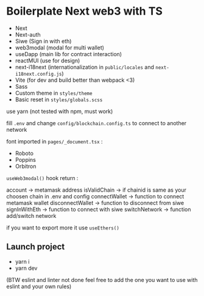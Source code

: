 # Boilerplate Next web3 with TS

- Next
- Next-auth
- Siwe (Sign in with eth)
- web3modal (modal for multi wallet)
- useDapp (main lib for contract interaction)
- reactMUI (use for design)
- next-i18next (internationalization in `public/locales` and `next-i18next.config.js`)
- Vite (for dev and build better than webpack <3)
- Sass
- Custom theme in `styles/theme`
- Basic reset in `styles/globals.scss`

use yarn (not tested with npm, must work)

fill `.env` and change `config/blockchain.config.ts` to connect to another network

font imported in `pages/_document.tsx` :

- Roboto
- Poppins
- Orbitron

`useWeb3modal()` hook return :

account -> metamask address
isValidChain -> if chainid is same as your choosen chain in .env and config
connectWallet -> function to connect metamask wallet
disconnectWallet -> function to disconnect from siwe
signInWithEth -> function to connect with siwe
switchNetwork -> function add/switch network

if you want to export more it use `useEthers()`

## Launch project

- yarn i
- yarn dev

(BTW eslint and linter not done feel free to add the one you want to use with eslint and your own rules)
